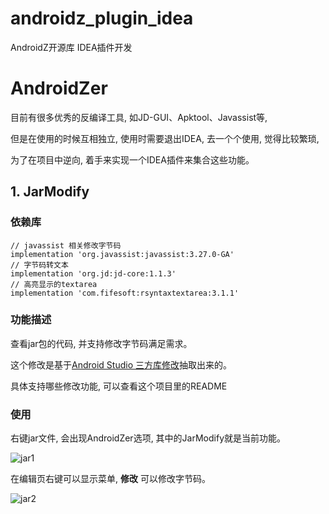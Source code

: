 # androidz_plugin_idea
AndroidZ开源库 IDEA插件开发

# AndroidZer

目前有很多优秀的反编译工具, 如JD-GUI、Apktool、Javassist等,

但是在使用的时候互相独立, 使用时需要退出IDEA, 去一个个使用, 觉得比较繁琐,

为了在项目中逆向, 着手来实现一个IDEA插件来集合这些功能。

## 1. JarModify 

### 依赖库

```
// javassist 相关修改字节码
implementation 'org.javassist:javassist:3.27.0-GA'
// 字节码转文本
implementation 'org.jd:jd-core:1.1.3'
// 高亮显示的textarea
implementation 'com.fifesoft:rsyntaxtextarea:3.1.1'
```

### 功能描述

查看jar包的代码, 并支持修改字节码满足需求。

这个修改是基于[Android Studio 三方库修改](https://github.com/zhusonger/androidz_plugin)抽取出来的。

具体支持哪些修改功能, 可以查看这个项目里的README

### 使用

右键jar文件, 会出现AndroidZer选项, 其中的JarModify就是当前功能。

![jar1](https://github.com/zhusonger/androidz_plugin_idea/blob/master/images/jar1.png)

在编辑页右键可以显示菜单, __修改__ 可以修改字节码。

![jar2](https://github.com/zhusonger/androidz_plugin_idea/blob/master/images/jar2.png)





